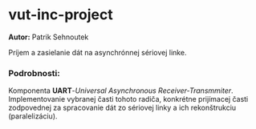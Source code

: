 # vut-inc-project

**Autor:** Patrik Sehnoutek

Príjem a zasielanie dát na asynchrónnej sériovej linke. 

### Podrobnosti:
Komponenta **UART**-*Universal Asynchronous Receiver-Transmmiter*. Implementovanie vybranej časti tohoto radiča, konkrétne prijímacej časti zodpovednej za spracovanie dát zo sériovej linky a ich rekonštrukciu (paralelizáciu).
